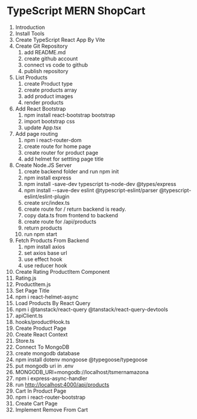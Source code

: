 # TypeScript MERN ShopCart

1. Introduction
2. Install Tools
3. Create TypeScript React App By Vite
4. Create Git Repository
   1. add README.md
   2. create github account
   3. connect vs code to github
   4. publish repository
5. List Products
   1. create Product type
   2. create products array
   3. add product images
   4. render products
6. Add React Bootstrap
   1. npm install react-bootstrap bootstrap
   2. import bootstrap css
   3. update App.tsx
7. Add page routing
   1. npm i react-router-dom
   2. create route for home page
   3. create router for product page
   4. add helmet for settting page title
8. Create Node.JS Server
   1. create backend folder and run npm init
   2. npm install express
   3. npm install -save-dev typescript ts-node-dev @types/express
   4. npm install --save-dev eslint @typescript-eslint/parser @typescript-eslint/eslint-plugin
   5. create src/index.ts
   6. create route for / return backend is ready.
   7. copy data.ts from frontend to backend
   8. create route for /api/products
   9. return products
   10. run npm start
9. Fetch Products From Backend
   1. npm install axios
   2. set axios base url
   3. use effect hook
   4. use reducer hook
10. Create Rating ProductItem Component
   1. Rating.js
   2. ProductItem.js
11. Set Page Title
   1. npm i react-helmet-async
12. Load Products By React Query
   1. npm i @tanstack/react-query @tanstack/react-query-devtools
   3. apiClient.ts
   4. hooks/productHook.ts
13. Create Product Page
14. Create React Context
   1. Store.ts
15. Connect To MongoDB
   1. create mongodb database
   2. npm install dotenv mongoose @typegoose/typegoose
   3. put mongodb uri in .env
   4. MONGODB_URI=mongodb://localhost/tsmernamazona
   5. npm i express-async-handler
   6. run <http://localhost:4000/api/products>
16. Cart In Product Page
   1. npm i react-router-bootstrap
17. Create Cart Page
18. Implement Remove From Cart